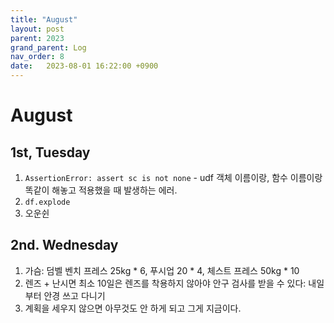 ```yaml
---
title: "August"
layout: post
parent: 2023
grand_parent: Log
nav_order: 8
date:   2023-08-01 16:22:00 +0900
---
```

# August

## 1st, Tuesday
1. `AssertionError: assert sc is not none` - udf 객체 이름이랑, 함수 이름이랑 똑같이 해놓고 적용했을 때 발생하는 에러.
2. `df.explode`
3. 오운쉰

## 2nd. Wednesday
1. 가슴: 덤벨 벤치 프레스 25kg * 6, 푸시업 20 * 4, 체스트 프레스 50kg * 10
2. 렌즈 + 난시면 최소 10일은 렌즈를 착용하지 않아야 안구 검사를 받을 수 있다: 내일부터 안경 쓰고 다니기
3. 계획을 세우지 않으면 아무것도 안 하게 되고 그게 지금이다.
